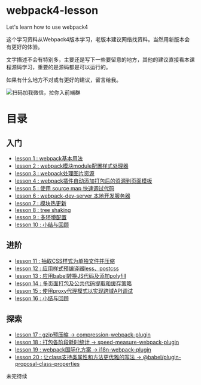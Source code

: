 # webpack4-lesson
Let's learn how to use webpack4

这个学习资料从Webpack4版本学习，老版本建议网络找资料。当然用新版本会有更好的体验。

文字描述不会有特别多，主要还是写下一些要留意的地方，其他的建议直接看本课程源码学习，重要的是源码都是可以运行的。

如果有什么地方不对或有更好的建议，留言给我。

![扫码加我微信，拉你入前端群](https://github.com/biggerV/webpack4-lesson/tree/master/wechat-qrcode.jpg)

# 目录

## 入门

+ [lesson 1 : webpack基本用法](https://github.com/biggerV/webpack4-lesson/tree/master/lesson1)
+ [lesson 2 : webpack模块module配置样式处理器](https://github.com/biggerV/webpack4-lesson/tree/master/lesson2)
+ [lesson 3 : webpack处理图片资源](https://github.com/biggerV/webpack4-lesson/tree/master/lesson3)
+ [lesson 4 : webpack插件自动添加打包后的资源到页面模板](https://github.com/biggerV/webpack4-lesson/tree/master/lesson4)
+ [lesson 5 : 使用 source map 快速调试代码](https://github.com/biggerV/webpack4-lesson/tree/master/lesson5)
+ [lesson 6 : webpack-dev-server 本地开发服务器](https://github.com/biggerV/webpack4-lesson/tree/master/lesson6)
+ [lesson 7 : 模块热更新](https://github.com/biggerV/webpack4-lesson/tree/master/lesson7)
+ [lesson 8 : tree shaking](https://github.com/biggerV/webpack4-lesson/tree/master/lesson8)
+ [lesson 9 : 多环境配置](https://github.com/biggerV/webpack4-lesson/tree/master/lesson9)
+ [lesson 10 : 小结与回顾](https://github.com/biggerV/webpack4-lesson/tree/master/lesson10)

## 进阶

+ [lesson 11 : 抽取CSS样式为单独文件并压缩](https://github.com/biggerV/webpack4-lesson/tree/master/lesson11)
+ [lesson 12 : 应用样式预编译器less、postcss](https://github.com/biggerV/webpack4-lesson/tree/master/lesson12)
+ [lesson 13 : 应用babel转换JS代码及添加polyfill](https://github.com/biggerV/webpack4-lesson/tree/master/lesson13)
+ [lesson 14 : 多页面打包及公共代码提取和缓存策略](https://github.com/biggerV/webpack4-lesson/tree/master/lesson14)
+ [lesson 15 : 使用proxy代理模式以实现跨域API调试](https://github.com/biggerV/webpack4-lesson/tree/master/lesson15)
+ [lesson 16 : 小结与回顾](https://github.com/biggerV/webpack4-lesson/tree/master/lesson16)

## 探索

+ [lesson 17 : gzip预压缩 -> compression-webpack-plugin](https://github.com/biggerV/webpack4-lesson/tree/master/lesson17)
+ [lesson 18 : 打包各阶段耗时统计 -> speed-measure-webpack-plugin](https://github.com/biggerV/webpack4-lesson/tree/master/lesson18)
+ [lesson 19 : webpack国际化方案 -> i18n-webpack-plugin](https://github.com/biggerV/webpack4-lesson/tree/master/lesson19)
+ [lesson 20 : 让class支持类属性和方法更优雅的写法 -> @babel/plugin-proposal-class-properties](https://github.com/biggerV/webpack4-lesson/tree/master/lesson20)




未完待续